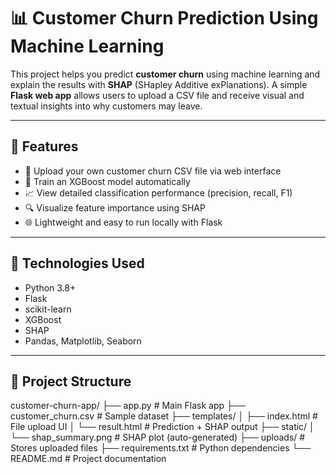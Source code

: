 # 📊 Customer Churn Prediction Using Machine Learning

This project helps you predict **customer churn** using machine learning and explain the results with **SHAP** (SHapley Additive exPlanations). A simple **Flask web app** allows users to upload a CSV file and receive visual and textual insights into why customers may leave.

---

## 🚀 Features

- 📁 Upload your own customer churn CSV file via web interface
- 🤖 Train an XGBoost model automatically
- 📈 View detailed classification performance (precision, recall, F1)
- 🔍 Visualize feature importance using SHAP
- 🌐 Lightweight and easy to run locally with Flask

---

## 🧠 Technologies Used

- Python 3.8+
- Flask
- scikit-learn
- XGBoost
- SHAP
- Pandas, Matplotlib, Seaborn

---

## 📂 Project Structure

customer-churn-app/
├── app.py # Main Flask app
├── customer_churn.csv # Sample dataset
├── templates/
│ ├── index.html # File upload UI
│ └── result.html # Prediction + SHAP output
├── static/
│ └── shap_summary.png # SHAP plot (auto-generated)
├── uploads/ # Stores uploaded files
├── requirements.txt # Python dependencies
└── README.md # Project documentation